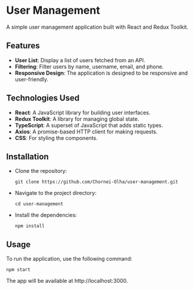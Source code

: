 # User Management

A simple user management application built with React and Redux Toolkit.

## Features

- **User List**: Display a list of users fetched from an API.
- **Filtering**: Filter users by name, username, email, and phone.
- **Responsive Design**: The application is designed to be responsive and user-friendly.

## Technologies Used

- **React**: A JavaScript library for building user interfaces.
- **Redux Toolkit**: A library for managing global state.
- **TypeScript**: A superset of JavaScript that adds static types.
- **Axios**: A promise-based HTTP client for making requests.
- **CSS**: For styling the components.

## Installation

- Clone the repository:
   
  `git clone https://github.com/Chornei-Olha/user-management.git`
   
- Navigate to the project directory:

  `cd user-management`

- Install the dependencies:

   `npm install`

## Usage

To run the application, use the following command:

   `npm start`

The app will be available at http://localhost:3000.

